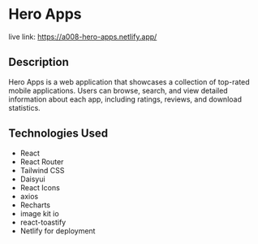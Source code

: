 # Hero Apps
live link: https://a008-hero-apps.netlify.app/

## Description
Hero Apps is a web application that showcases a collection of top-rated mobile applications. Users can browse, search, and view detailed information about each app, including ratings, reviews, and download statistics.

## Technologies Used
- React
- React Router
- Tailwind CSS
- Daisyui
- React Icons
- axios
- Recharts
- image kit io
- react-toastify
- Netlify for deployment
